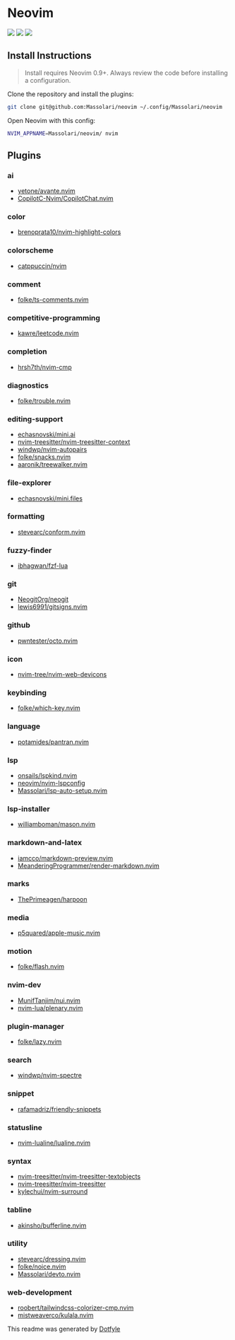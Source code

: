 # Neovim

<a href="https://dotfyle.com/Massolari/neovim"><img src="https://dotfyle.com/Massolari/neovim/badges/plugins?style=flat" /></a>
<a href="https://dotfyle.com/Massolari/neovim"><img src="https://dotfyle.com/Massolari/neovim/badges/leaderkey?style=flat" /></a>
<a href="https://dotfyle.com/Massolari/neovim"><img src="https://dotfyle.com/Massolari/neovim/badges/plugin-manager?style=flat" /></a>


## Install Instructions

 > Install requires Neovim 0.9+. Always review the code before installing a configuration.

Clone the repository and install the plugins:

```sh
git clone git@github.com:Massolari/neovim ~/.config/Massolari/neovim
```

Open Neovim with this config:

```sh
NVIM_APPNAME=Massolari/neovim/ nvim
```

## Plugins

### ai

+ [yetone/avante.nvim](https://dotfyle.com/plugins/yetone/avante.nvim)
+ [CopilotC-Nvim/CopilotChat.nvim](https://dotfyle.com/plugins/CopilotC-Nvim/CopilotChat.nvim)
### color

+ [brenoprata10/nvim-highlight-colors](https://dotfyle.com/plugins/brenoprata10/nvim-highlight-colors)
### colorscheme

+ [catppuccin/nvim](https://dotfyle.com/plugins/catppuccin/nvim)
### comment

+ [folke/ts-comments.nvim](https://dotfyle.com/plugins/folke/ts-comments.nvim)
### competitive-programming

+ [kawre/leetcode.nvim](https://dotfyle.com/plugins/kawre/leetcode.nvim)
### completion

+ [hrsh7th/nvim-cmp](https://dotfyle.com/plugins/hrsh7th/nvim-cmp)
### diagnostics

+ [folke/trouble.nvim](https://dotfyle.com/plugins/folke/trouble.nvim)
### editing-support

+ [echasnovski/mini.ai](https://dotfyle.com/plugins/echasnovski/mini.ai)
+ [nvim-treesitter/nvim-treesitter-context](https://dotfyle.com/plugins/nvim-treesitter/nvim-treesitter-context)
+ [windwp/nvim-autopairs](https://dotfyle.com/plugins/windwp/nvim-autopairs)
+ [folke/snacks.nvim](https://dotfyle.com/plugins/folke/snacks.nvim)
+ [aaronik/treewalker.nvim](https://dotfyle.com/plugins/aaronik/treewalker.nvim)
### file-explorer

+ [echasnovski/mini.files](https://dotfyle.com/plugins/echasnovski/mini.files)
### formatting

+ [stevearc/conform.nvim](https://dotfyle.com/plugins/stevearc/conform.nvim)
### fuzzy-finder

+ [ibhagwan/fzf-lua](https://dotfyle.com/plugins/ibhagwan/fzf-lua)
### git

+ [NeogitOrg/neogit](https://dotfyle.com/plugins/NeogitOrg/neogit)
+ [lewis6991/gitsigns.nvim](https://dotfyle.com/plugins/lewis6991/gitsigns.nvim)
### github

+ [pwntester/octo.nvim](https://dotfyle.com/plugins/pwntester/octo.nvim)
### icon

+ [nvim-tree/nvim-web-devicons](https://dotfyle.com/plugins/nvim-tree/nvim-web-devicons)
### keybinding

+ [folke/which-key.nvim](https://dotfyle.com/plugins/folke/which-key.nvim)
### language

+ [potamides/pantran.nvim](https://dotfyle.com/plugins/potamides/pantran.nvim)
### lsp

+ [onsails/lspkind.nvim](https://dotfyle.com/plugins/onsails/lspkind.nvim)
+ [neovim/nvim-lspconfig](https://dotfyle.com/plugins/neovim/nvim-lspconfig)
+ [Massolari/lsp-auto-setup.nvim](https://dotfyle.com/plugins/Massolari/lsp-auto-setup.nvim)
### lsp-installer

+ [williamboman/mason.nvim](https://dotfyle.com/plugins/williamboman/mason.nvim)
### markdown-and-latex

+ [iamcco/markdown-preview.nvim](https://dotfyle.com/plugins/iamcco/markdown-preview.nvim)
+ [MeanderingProgrammer/render-markdown.nvim](https://dotfyle.com/plugins/MeanderingProgrammer/render-markdown.nvim)
### marks

+ [ThePrimeagen/harpoon](https://dotfyle.com/plugins/ThePrimeagen/harpoon)
### media

+ [p5quared/apple-music.nvim](https://dotfyle.com/plugins/p5quared/apple-music.nvim)
### motion

+ [folke/flash.nvim](https://dotfyle.com/plugins/folke/flash.nvim)
### nvim-dev

+ [MunifTanjim/nui.nvim](https://dotfyle.com/plugins/MunifTanjim/nui.nvim)
+ [nvim-lua/plenary.nvim](https://dotfyle.com/plugins/nvim-lua/plenary.nvim)
### plugin-manager

+ [folke/lazy.nvim](https://dotfyle.com/plugins/folke/lazy.nvim)
### search

+ [windwp/nvim-spectre](https://dotfyle.com/plugins/windwp/nvim-spectre)
### snippet

+ [rafamadriz/friendly-snippets](https://dotfyle.com/plugins/rafamadriz/friendly-snippets)
### statusline

+ [nvim-lualine/lualine.nvim](https://dotfyle.com/plugins/nvim-lualine/lualine.nvim)
### syntax

+ [nvim-treesitter/nvim-treesitter-textobjects](https://dotfyle.com/plugins/nvim-treesitter/nvim-treesitter-textobjects)
+ [nvim-treesitter/nvim-treesitter](https://dotfyle.com/plugins/nvim-treesitter/nvim-treesitter)
+ [kylechui/nvim-surround](https://dotfyle.com/plugins/kylechui/nvim-surround)
### tabline

+ [akinsho/bufferline.nvim](https://dotfyle.com/plugins/akinsho/bufferline.nvim)
### utility

+ [stevearc/dressing.nvim](https://dotfyle.com/plugins/stevearc/dressing.nvim)
+ [folke/noice.nvim](https://dotfyle.com/plugins/folke/noice.nvim)
+ [Massolari/devto.nvim](https://dotfyle.com/plugins/Massolari/devto.nvim)
### web-development

+ [roobert/tailwindcss-colorizer-cmp.nvim](https://dotfyle.com/plugins/roobert/tailwindcss-colorizer-cmp.nvim)
+ [mistweaverco/kulala.nvim](https://dotfyle.com/plugins/mistweaverco/kulala.nvim)


 This readme was generated by [Dotfyle](https://dotfyle.com)
